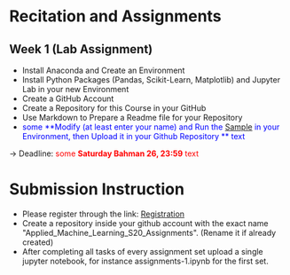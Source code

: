 # Recitation and Assignments 

## Week 1 (Lab Assignment)  

* Install Anaconda and Create an Environment    
* Install Python Packages (Pandas, Scikit-Learn, Matplotlib) and Jupyter Lab in your new Environment    
* Create a GitHub Account    
* Create a Repository for this Course in your GitHub  
* Use Markdown to Prepare a Readme file for your Repository 
* <span style="color:blue">some **Modify (at least enter your name) and Run the [Sample](https://github.com/hhaji/Applied-Machine-Learning/blob/master/Recitation-Assignments/assignments-1_sample.ipynb) in your Environment, then Upload it in your Github Repository ** text</span> 

-> Deadline: <span style="color:red">some **Saturday Bahman 26, 23:59** text</span>  


# Submission Instruction 

* Please register through the link: [Registration](https://docs.google.com/document/d/1n4WDjIZMKNghwnWzMhJKfUPSfHzUeyb4eholMpyMILY/edit?usp=sharing)
* Create a repository inside your github account with the exact name "Applied_Machine_Learning_S20_Assignments". (Rename it if already created)
* After completing all tasks of every assignment set upload a single jupyter notebook, for instance assignments-1.ipynb for the first set. 
